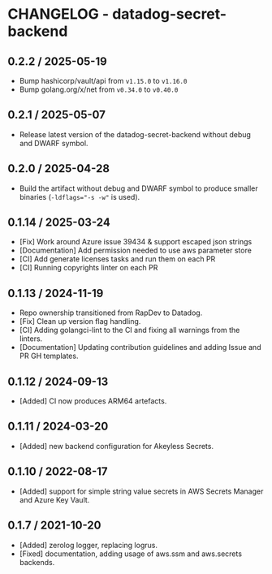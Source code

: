 # CHANGELOG - datadog-secret-backend

## 0.2.2 / 2025-05-19

* Bump hashicorp/vault/api from `v1.15.0` to `v1.16.0`
* Bump golang.org/x/net from `v0.34.0` to `v0.40.0`

## 0.2.1 / 2025-05-07

* Release latest version of the datadog-secret-backend without debug and DWARF symbol.

## 0.2.0 / 2025-04-28

* Build the artifact without debug and DWARF symbol to produce smaller binaries (`-ldflags="-s -w"` is used).

## 0.1.14 / 2025-03-24

* [Fix] Work around Azure issue 39434 & support escaped json strings
* [Documentation] Add permission needed to use aws parameter store
* [CI] Add generate licenses tasks and run them on each PR
* [CI] Running copyrights linter on each PR

## 0.1.13 / 2024-11-19

* Repo ownership transitioned from RapDev to Datadog.
* [Fix] Clean up version flag handling.
* [CI] Adding golangci-lint to the CI and fixing all warnings from the linters.
* [Documentation] Updating contribution guidelines and adding Issue and PR GH templates.

## 0.1.12 / 2024-09-13

* [Added] CI now produces ARM64 artefacts.

## 0.1.11 / 2024-03-20

* [Added] new backend configuration for Akeyless Secrets.

## 0.1.10 / 2022-08-17

* [Added] support for simple string value secrets in AWS Secrets Manager and Azure Key Vault.

## 0.1.7 / 2021-10-20

* [Added] zerolog logger, replacing logrus.
* [Fixed] documentation, adding usage of aws.ssm and aws.secrets backends.

